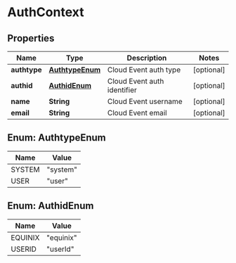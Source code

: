 

# AuthContext


## Properties

| Name | Type | Description | Notes |
|------------ | ------------- | ------------- | -------------|
|**authtype** | [**AuthtypeEnum**](#AuthtypeEnum) | Cloud Event auth type |  [optional] |
|**authid** | [**AuthidEnum**](#AuthidEnum) | Cloud Event auth identifier |  [optional] |
|**name** | **String** | Cloud Event username |  [optional] |
|**email** | **String** | Cloud Event email |  [optional] |



## Enum: AuthtypeEnum

| Name | Value |
|---- | -----|
| SYSTEM | &quot;system&quot; |
| USER | &quot;user&quot; |



## Enum: AuthidEnum

| Name | Value |
|---- | -----|
| EQUINIX | &quot;equinix&quot; |
| USERID | &quot;userId&quot; |



